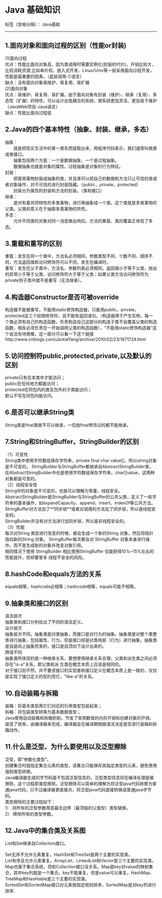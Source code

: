 ﻿# Java 基础知识

标签（空格分隔）： Java基础

---

<h2>1.面向对象和面向过程的区别（性能or封装)</h2>
(1)面向过程</br>         
优点：性能比面向对象高，因为类调用时需要实例化(封装的代价)，开销比较大，比较消耗资源;比如单片机、嵌入式开发、Linux/Unix等一般采用面向过程开发，性能是最重要的因素。（底层调用-C语言）</br>
缺点：没有面向对象易维护、易复用、易扩展</br>
(2)面向对象</br>
优点：易维护、易复用、易扩展，由于面向对象有封装（维护）、继承（复用）、多态性（扩展）的特性，可以设计出低耦合的系统，使系统更加灵活、更加易于维护（JavaWeb项目-Java语言）</br>
缺点：性能比面向过程低</br>

<h2>2.Java的四个基本特性（抽象、封装、继承，多态）</h2>
抽象：</br>
　　就是把现实生活中的某一类东西提取出来，用程序代码表示，我们通常叫做类或者接口。</br>
　　抽象包括两个方面：一个是数据抽象，一个是过程抽象。</br>
　　数据抽象也就是对象的属性。过程抽象是对象的行为特征。</br>
封装：</br>
　　把客观事物封装成抽象的类，并且类可以把自己的数据和方法只让可信的类或者对象操作，对不可信的进行封装隐藏。（public，private，protected）</br>
　　封装分为属性的封装和方法的封装。（类和接口）</br>
继承：</br>
　　是对有着共同特性的多类事物，进行再抽象成一个类。这个类就是多类事物的父类。父类的意义在于抽取多类事物的共性。</br>
多态：</br>
　　允许不同类的对象对同一消息做出响应。方法的重载、类的覆盖正体现了多态。</br>

<h2>3.重载和重写的区别</h2>

重载：发生在同一个类中，方法名必须相同，参数类型不同、个数不同、顺序不同，方法返回值和访问修饰符可以不同，发生在编译时。</br>
重写：发生在父子类中，方法名、参数列表必须相同，返回值小于等于父类，抛出的异常小于等于父类，访问修饰符大于等于父类；如果父类方法访问修饰符为private则子类中就不是重写（无法继承）。</br>

<h2>4.构造器Constructor是否可被override</h2>
构造器不能被重写，不能用static修饰构造器，只能用public，private，protected这三个权限修饰符，且不能有返回语句。（构造器用于产生实例，每一个类必须有自己的构造函数，负责构造自己这部分的构造子类不会覆盖父类的构造函数，相反必须负责在一开始调用父类的构造函数），“不能用static修饰构造器”这个说法有待商榷，这一部分可以看一下这个链接http://www.cnblogs.com/JackieYang/archive/2010/02/23/1671724.html</br>

<h2>5.访问控制符public,protected,private,以及默认的区别</h2>
private只有在本类中才能访问；</br>
public在任何地方都能访问；</br>
protected在同包内的类及包外的子类能访问；</br>
默认不写在同包内能访问。</br>


<h2>6.是否可以继承String类</h2>
String类是final类故不可以继承，一切由final修饰过的都不能继承。

<h2>7.String和StringBuffer、StringBuilder的区别</h2>
（1）可变性</br>
String类中使用字符数组保存字符串，private final char value[]，所以string对象是不可变的。
StringBuilder与StringBuffer都继承自AbstractStringBuilder类，在AbstractStringBuilder中也是使用字符数组保存字符串，char[]value，这两种对象都是可变的。</br>
（2）线程安全性</br>
String中的对象是不可变的，也就可以理解为常量，线程安全。</br>
AbstractStringBuilder是StringBuilder与StringBuffer的公共父类，定义了一些字符串的基本操作，如expandCapacity、append、insert、indexOf等公共方法。</br>
StringBuffer对方法加了**同步锁**或者对调用的方法加了同步锁，所以是线程安全的。</br>
StringBuilder并没有对方法进行加同步锁，所以是非线程安全的。</br>
（3）性能</br>
每次对String 类型进行改变的时候，都会生成一个新的String 对象，然后将指针指向新的String 对象。
StringBuffer每次都会对 StringBuffer 对象本身进行操作，而不是生成新的对象并改变对象引用。</br>
相同情况下使用 StirngBuilder 相比使用StringBuffer 仅能获得10%~15%左右的性能提升，但却要冒多
线程不安全的风险。</br>

<h2>8.hashCode和equals方法的关系</h2>
equals相等，hashcode必相等；hashcode相等，equals可能不相等。


<h2>9.抽象类和接口的区别</h2>
语法层次</br>
抽象类和接口分别给出了不同的语法定义。</br>
设计层次</br>
抽象层次不同，抽象类是对类抽象，而接口是对行为的抽象。抽象类是对整个类整体进行抽象，包括属性、行为，但是接口却是对类局部（行为）进行抽象。抽象类是自底向上抽象而来的，接口是自顶向下设计出来的。</br>
跨域不同</br>
抽象类所体现的是一种继承关系，要想使得继承关系合理，父类和派生类之间必须存在"is-a"关系，即父类和派
生类在概念本质上应该是相同的。</br>
对于接口则不然，并不要求接口的实现者和接口定义在概念本质上是一致的，仅仅是实现了接口定义的契约而已，"like-a"的关系。</br>

<h2>10.自动装箱与拆箱</h2>
装箱：将基本类型用它们对应的引用类型包装起来；</br>
拆箱：将包装类型转换为基本数据类型；</br>
Java使用自动装箱和拆箱机制，节省了常用数值的内存开销和创建对象的开销，提高了效率，由编译器来完成，编译器会在编译期根据语法决定是否进行装箱和拆箱动作。</br>


<h2>11.什么是泛型、为什么要使用以及泛型擦除</h2>

泛型，即“参数化类型”。</br>
创建集合时就指定集合元素的类型，该集合只能保存其指定类型的元素，避免使用强制类型转换。</br>
Java编译器生成的字节码是不包涵泛型信息的，泛型类型信息将在编译处理是被擦除，这个过程即类型擦除。泛型擦除可以简单的理解为将泛型java代码转换为普通java代码，只不过编译器更直接点，将泛型java代码直接转换成普通java字节码。</br>
类型擦除的主要过程如下：</br>
1）.将所有的泛型参数用其最左边界（最顶级的父类型）类型替换。</br>
2）.移除所有的类型参数。</br>

<h2>12.Java中的集合类及关系图</h2>
List和Set继承自Collection接口。</br></br>
Set无序不允许元素重复。HashSet和TreeSet是两个主要的实现类。</br>
List有序且允许元素重复。ArrayList、LinkedList和Vector是三个主要的实现类。</br>
Map也属于集合系统，但和Collection接口没关系。Map是key对value的映射集合，其中key列就是一个集合。key不能重复，但是value可以重复。HashMap、TreeMap和Hashtable是三个主要的实现类。</br>
SortedSet和SortedMap接口对元素按指定规则排序，SortedMap是对key列进行排序.</br>



